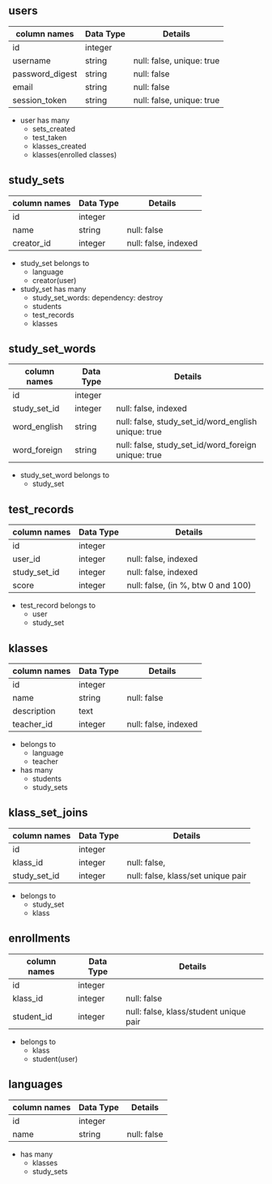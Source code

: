 ## users
column names    | Data Type | Details
----------------|-----------|---------------------
id              | integer   |    
username        | string    | null: false, unique: true  
password_digest | string    | null: false
email           | string    | null: false
session_token   | string    | null: false, unique: true

- user has many
  - sets_created
  - test_taken
  - klasses_created
  - klasses(enrolled classes)

## study_sets
column names    | Data Type | Details
----------------|-----------|---------------------
id              | integer   |    
name            | string    | null: false
creator_id      | integer   | null: false, indexed

- study_set belongs to
  - language
  - creator(user)
- study_set has many
  - study_set_words: dependency: destroy
  - students
  - test_records
  - klasses

## study_set_words
column names    | Data Type | Details
----------------|-----------|---------------------
id              | integer   |   
study_set_id    | integer   | null: false, indexed
word_english    | string    | null: false, study_set_id/word_english unique: true
word_foreign    | string    | null: false, study_set_id/word_foreign unique: true

- study_set_word belongs to
  - study_set

## test_records
column names    | Data Type | Details
----------------|-----------|---------------------
id              | integer   |
user_id         | integer   | null: false, indexed
study_set_id    | integer   | null: false, indexed
score           | integer   | null: false, (in %, btw 0 and 100)

- test_record belongs to
  - user
  - study_set

## klasses
column names    | Data Type | Details
----------------|-----------|---------------------
id              | integer   |
name            | string    | null: false
description     | text      |
teacher_id      | integer   | null: false, indexed

- belongs to
  - language
  - teacher
- has many
  - students
  - study_sets

## klass_set_joins
column names    | Data Type | Details
----------------|-----------|---------------------
id              | integer   |
klass_id        | integer   | null: false,
study_set_id    | integer   | null: false, klass/set unique pair

- belongs to
  - study_set
  - klass

## enrollments
column names    | Data Type | Details
----------------|-----------|---------------------
id              | integer   |
klass_id        | integer   | null: false
student_id      | integer   | null: false, klass/student unique pair

- belongs to
  - klass
  - student(user)


## languages
column names    | Data Type | Details
----------------|-----------|---------------------
id              | integer   |
name            | string    | null: false

- has many
  - klasses
  - study_sets
